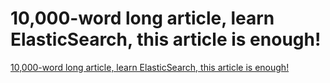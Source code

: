 # 10,000-word long article, learn ElasticSearch, this article is enough!
[10,000-word long article, learn ElasticSearch, this article is enough!](https://aiwithcloud.com/2022/09/15/10000_word_long_article_learn_elasticsearch_this_article_is_enough/)